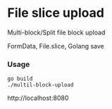 # File slice upload
Multi-block/Split file block upload

FormData, File.slice, Golang save


### Usage


    go build
    ./multil-block-upload


http://localhost:8080